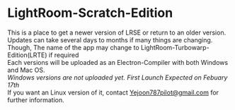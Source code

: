 # LightRoom-Scratch-Edition
This is a place to get a newer version of LRSE or return to an older version.\
Updates can take several days to months if many things are changing.\
Though, The name of the app may change to LightRoom-Turbowarp-Edition(LRTE) if required\
Each versions will be uploaded as an Electron-Compiler with both Windows and Mac OS.\
*Windows versions are not uploaded yet. First Launch Expected on Febuary 17th*\
If you want an Linux version of it, contact Yejoon787pilot@gmail.com for further information.
